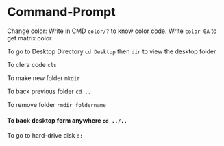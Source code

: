 # Command-Prompt
<p>Change color: Write in CMD <code>color/?</code> to know color code. Write <code>color 0A</code> to get matrix color</p>
<p>To go to Desktop Directory <code>cd Desktop</code> then <code>dir</code> to view the desktop folder</p>
<p>To clera code <code>cls</code></p>
<p>To make new folder <code>mkdir</code></p>
<p>To back previous folder <code>cd ..</code></p>
<p>To remove folder <code>rmdir foldername</code></p>
<h4>To back desktop form anywhere <code>cd ../..</code></h4>
<p>To go to hard-drive disk <code>d:</code></p>
